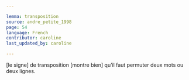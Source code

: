 ```yaml
---

lemma: transposition
source: andre_petite_1998
page: 54
language: French
contributor: caroline
last_updated_by: caroline

---
```


[le signe] de transposition [montre bien] qu’il faut permuter deux mots ou deux lignes.
